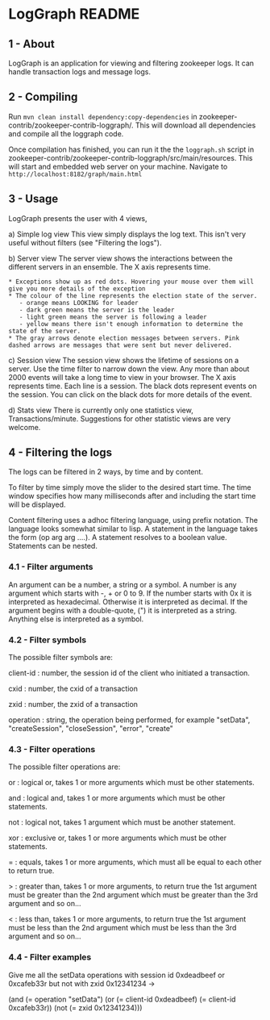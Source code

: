 # LogGraph README

## 1 - About
LogGraph is an application for viewing and filtering zookeeper logs. It can handle transaction logs and message logs. 

## 2 - Compiling

Run `mvn clean install dependency:copy-dependencies` in zookeeper-contrib/zookeeper-contrib-loggraph/.
This will download all dependencies and compile all the loggraph code.

Once compilation has finished, you can run it the the `loggraph.sh` script in zookeeper-contrib/zookeeper-contrib-loggraph/src/main/resources.
This will start and embedded web server on your machine.
Navigate to `http://localhost:8182/graph/main.html`

## 3 - Usage
LogGraph presents the user with 4 views, 
 
  a) Simple log view
     This view simply displays the log text. This isn't very useful without filters (see "Filtering the logs").

  b) Server view
     The server view shows the interactions between the different servers in an ensemble. The X axis represents time.
      
    * Exceptions show up as red dots. Hovering your mouse over them will give you more details of the exception
	* The colour of the line represents the election state of the server. 
	   - orange means LOOKING for leader
	   - dark green means the server is the leader
	   - light green means the server is following a leader
	   - yellow means there isn't enough information to determine the state of the server. 
	* The gray arrows denote election messages between servers. Pink dashed arrows are messages that were sent but never delivered.

  c) Session view
     The session view shows the lifetime of sessions on a server. Use the time filter to narrow down the view. Any more than about 2000 events will take a long time to view in your browser. 
     The X axis represents time. Each line is a session. The black dots represent events on the session. You can click on the black dots for more details of the event.

  d) Stats view
     There is currently only one statistics view, Transactions/minute. Suggestions for other statistic views are very welcome.

## 4 - Filtering the logs
The logs can be filtered in 2 ways, by time and by content. 

To filter by time simply move the slider to the desired start time. The time window specifies how many milliseconds after and including the start time will be displayed.

Content filtering uses a adhoc filtering language, using prefix notation. The language looks somewhat similar to lisp. A statement in the language takes the form (op arg arg ....). A statement resolves to a boolean value. Statements can be nested. 

### 4.1 - Filter arguments
An argument can be a number, a string or a symbol. A number is any argument which starts with -, + or 0 to 9. If the number starts with 0x it is interpreted as hexadecimal. Otherwise it is interpreted as decimal. If the argument begins with a double-quote, (") it is interpreted as a string. Anything else is interpreted as a symbol.

### 4.2 - Filter symbols
The possible filter symbols are: 

client-id : number, the session id of the client who initiated a transaction.

cxid : number, the cxid of a transaction

zxid : number, the zxid of a transaction

operation : string, the operation being performed, for example "setData", "createSession", "closeSession", "error", "create"

### 4.3 - Filter operations
The possible filter operations are:

or : logical or, takes 1 or more arguments which must be other statements.

and : logical and, takes 1 or more arguments which must be other statements.

not : logical not, takes 1 argument which must be another statement.

xor : exclusive or, takes 1 or more arguments which must be other statements.

 = : equals, takes 1 or more arguments, which must all be equal to each other to return true.

&gt; : greater than, takes 1 or more arguments, to return true the 1st argument must be greater than the 2nd argument which must be greater than the 3rd argument and so on... 

&lt; : less than, takes 1 or more arguments, to return true the 1st argument must be less than the 2nd argument which must be less than the 3rd argument and so on... 

### 4.4 - Filter examples
Give me all the setData operations with session id 0xdeadbeef or 0xcafeb33r but not with zxid 0x12341234 ->

(and (= operation "setData") (or (= client-id 0xdeadbeef) (= client-id 0xcafeb33r)) (not (= zxid 0x12341234)))
